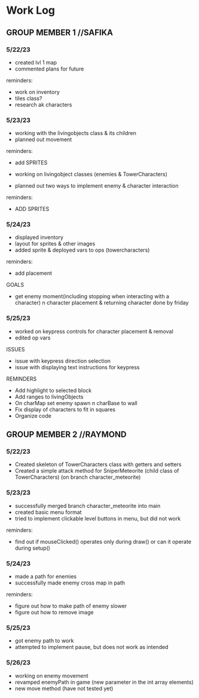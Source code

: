 # Work Log

## GROUP MEMBER 1 //SAFIKA

### 5/22/23

- created lvl 1 map
- commented plans for future

reminders:
- work on inventory
- tiles class?
- research ak characters

### 5/23/23

- working with the livingobjects class & its children
- planned out movement

reminders:
- add SPRITES

- working on livingobject classes (enemies & TowerCharacters)
- planned out two ways to implement enemy & character interaction

reminders:
- ADD SPRITES

### 5/24/23

- displayed inventory
- layout for sprites & other images
- added sprite & deployed vars to ops (towercharacters)

reminders:
- add placement

GOALS
- get enemy moment(including stopping when interacting with a character) n character placement & returning character done by friday

### 5/25/23

- worked on keypress controls for character placement & removal
- edited op vars

ISSUES
- issue with keypress direction selection
- issue with displaying text instructions for keypress

REMINDERS
- Add highlight to selected block
- Add ranges to livingObjects
- On charMap set enemy spawn n charBase to wall
- Fix display of characters to fit in squares
- Organize code



## GROUP MEMBER 2 //RAYMOND

### 5/22/23

- Created skeleton of TowerCharacters class with getters and setters
- Created a simple attack method for SniperMeteorite (child class of TowerCharacters) (on branch character_meteorite)

### 5/23/23

- successfully merged branch character_meteorite into main
- created basic menu format
- tried to implement clickable level buttons in menu, but did not work

reminders:
- find out if mouseClicked() operates only during draw() or can it operate during setup()

### 5/24/23

- made a path for enemies
- successfully made enemy cross map in path

reminders:
- figure out how to make path of enemy slower
- figure out how to remove image

### 5/25/23

- got enemy path to work
- attempted to implement pause, but does not work as intended

### 5/26/23

- working on enemy movement
- revamped enemyPath in game (new parameter in the int array elements)
- new move method (have not tested yet)
